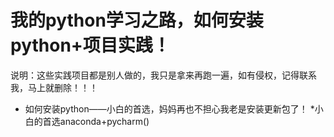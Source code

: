 # 我的python学习之路，如何安装python+项目实践！
说明：这些实践项目都是别人做的，我只是拿来再跑一遍，如有侵权，记得联系我，马上就删除！！！
* 如何安装python——小白的首选，妈妈再也不担心我老是安装更新包了！
  *小白的首选anaconda+pycharm()
